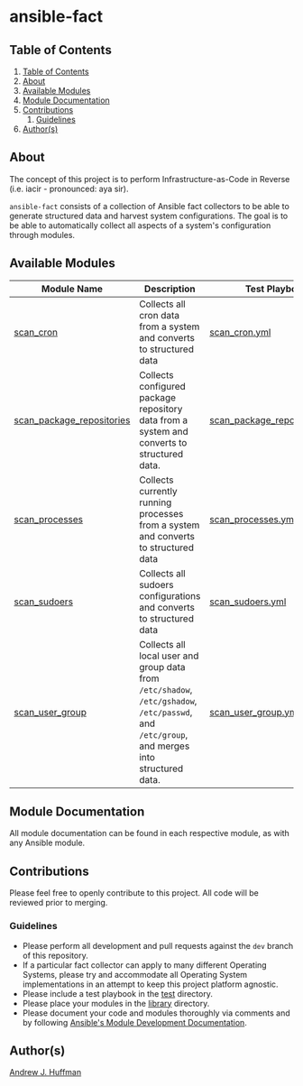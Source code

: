 # ansible-fact
## Table of Contents
<!-- TOC depthFrom:2 depthTo:6 withLinks:1 updateOnSave:1 orderedList:1 -->

1. [Table of Contents](#table-of-contents)
2. [About](#about)
3. [Available Modules](#available-modules)
4. [Module Documentation](#module-documentation)
5. [Contributions](#contributions)
	1. [Guidelines](#guidelines)
6. [Author(s)](#authors)

<!-- /TOC -->

## About
The concept of this project is to perform Infrastructure-as-Code in Reverse (i.e. iacir - pronounced: aya sir).  

`ansible-fact` consists of a collection of Ansible fact collectors to be able to generate structured data and harvest system configurations.  The goal is to be able to automatically collect all aspects of a system's configuration through modules.

## Available Modules
| Module Name | Description | Test Playbook |
| --- | --- | --- |
| [scan_cron](library/scan_cron.py) | Collects all cron data from a system and converts to structured data | [scan_cron.yml](test/scan_cron.yml) |
| [scan_package_repositories](library/scan_package_repositories.py) | Collects configured package repository data from a system and converts to structured data. | [scan_package_repositories.yml](test/scan_package_repositories.yml) |
| [scan_processes](library/scan_processes.py) | Collects currently running processes from a system and converts to structured data | [scan_processes.yml](test/scan_processes.yml) |
| [scan_sudoers](library/scan_sudoers.py) | Collects all sudoers configurations and converts to structured data | [scan_sudoers.yml](test/scan_sudoers.yml) |
| [scan_user_group](library/scan_user_group.py) | Collects all local user and group data from `/etc/shadow`, `/etc/gshadow`, `/etc/passwd`, and `/etc/group`, and merges into structured data. | [scan_user_group.yml](test/scan_user_group.yml)

## Module Documentation
All module documentation can be found in each respective module, as with any Ansible module.

## Contributions
Please feel free to openly contribute to this project.  All code will be reviewed prior to merging.

### Guidelines
* Please perform all development and pull requests against the `dev` branch of this repository.
* If a particular fact collector can apply to many different Operating Systems, please try and accommodate all Operating System implementations in an attempt to keep this project platform agnostic.
* Please include a test playbook in the [test](test) directory.
* Please place your modules in the [library](library) directory.
* Please document your code and modules thoroughly via comments and by following [Ansible's Module Development Documentation](https://docs.ansible.com/ansible/latest/dev_guide/developing_modules_general.html#starting-a-new-module).

## Author(s)
[Andrew J. Huffman](https://github.com/ahuffman)
